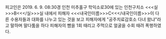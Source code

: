 피고인은 2019. 6. 9. 08:30경 인천 미추홀구 학익소로30에 있는 인천구치소 <<<실>>>B<<</실>>>실 내에서 피해자 <<<내국인이름>>>C<<</내국인이름>>>이 다른 수용자들과 대화를 나누고 있는 것을 보고 피해자에게 "공주치료감호소 다녀 왔냐"라고 말하며 말다툼을 하다 피해자의 뺨을 1회 때리고 주먹으로 얼굴을 수회 때려 폭행하였다.